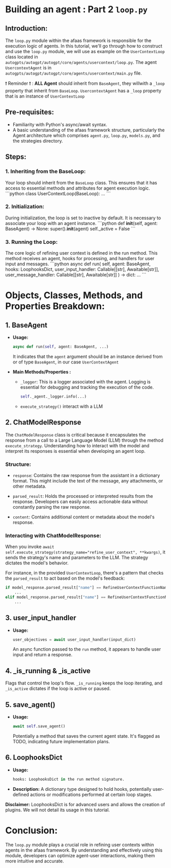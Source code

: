 # Building an agent : Part 2 `loop.py`

## Introduction:
The `loop.py` module within the afaas framework is responsible for the execution logic of agents. In this tutorial, we'll go through how to construct and use the `loop.py` module, we will use as example  on the `UserContextLoop` class located in `autogpts/autogpt/autogpt/core/agents/usercontext/loop.py`. The agent `UsercontextAgent` is in `autogpts/autogpt/autogpt/core/agents/usercontext/main.py` file. 

❗ Reminder ❗ :
**ALL Agent** should inherit from `BaseAgent`, they willwith a `_loop` property that inherit from `BaseLoop`.
`UsercontextAgent` has a `_loop` property that is an instance of `UserContextLoop`

## Pre-requisites:
- Familiarity with Python's async/await syntax.
- A basic understanding of the afaas framework structure, particularly the Agent architecture which comprises `agent.py`, `loop.py`, `models.py`, and the strategies directory.

## Steps:

### 1. Inheriting from the BaseLoop:
Your loop should inherit from the `BaseLoop` class. This ensures that it has access to essential methods and attributes for agent execution logic.
\```python
class UserContextLoop(BaseLoop):
    ...
\```

### 2. Initialization:
During initialization, the loop is set to inactive by default. It is necessary to associate your loop with an agent instance.
\```python
def __init__(self, agent: BaseAgent) -> None:
    super().__init__(agent)
    self._active = False
\```

### 3. Running the Loop:
The core logic of refining user context is defined in the run method. This method receives an agent, hooks for processing, and handlers for user input and messages.
\```python
async def run(
    self,
    agent: BaseAgent,
    hooks: LoophooksDict,
    user_input_handler: Callable[[str], Awaitable[str]],
    user_message_handler: Callable[[str], Awaitable[str]]
) -> dict:
    ...
\```

# Objects, Classes, Methods, and Properties Breakdown:

## 1. **BaseAgent**
- **Usage:** 
    ```python
    async def run(self, agent: BaseAgent, ...)
    ```
    It indicates that the `agent` argument should be an instance derived from or of type `BaseAgent`, in our case `UserContextAgent`

- **Main Methods/Properties :**
    - `_logger`: This is a logger associated with the agent. Logging is essential for debugging and tracking the execution of the code.
        ```python
        self._agent._logger.info(...)
        ```
    - `execute_strategy()` interact with a LLM

## 2. **ChatModelResponse**
The `ChatModelResponse` class is critical because it encapsulates the response from a call to a Large Language Model (LLM) through the method `execute_strategy`. Understanding how to interact with the model and interpret its responses is essential when developing an agent loop.

### Structure:
- `response`: Contains the raw response from the assistant in a dictionary format. This might include the text of the message, any attachments, or other metadata.
  
- `parsed_result`: Holds the processed or interpreted results from the response. Developers can easily access actionable data without constantly parsing the raw response.

- `content`: Contains additional content or metadata about the model's response.

### Interacting with ChatModelResponse:
When you invoke `await self.execute_strategy(strategy_name="refine_user_context", **kwargs)`, it sends the strategy's name and parameters to the LLM. The strategy dictates the model's behavior.

For instance, in the provided `UserContextLoop`, there's a pattern that checks the `parsed_result` to act based on the model's feedback:

```python
if model_response.parsed_result["name"] == RefineUserContextFunctionNames.REFINE_REQUIREMENTS:
    ...
elif model_response.parsed_result["name"] == RefineUserContextFunctionNames.REQUEST_SECOND_CONFIRMATION:
    ...
```

## 3. **user_input_handler**
- **Usage:**
    ```python
    user_objectives = await user_input_handler(input_dict)
    ```
    An async function passed to the `run` method, it appears to handle user input and return a response.

## 4. **_is_running & _is_active**
Flags that control the loop's flow. `_is_running` keeps the loop iterating, and `_is_active` dictates if the loop is active or paused.

## 5. **save_agent()**
- **Usage:**
    ```python
    await self.save_agent()
    ```
    Potentially a method that saves the current agent state. It's flagged as TODO, indicating future implementation plans.

## 6. **LoophooksDict**
- **Usage:**
    ```python
    hooks: LoophooksDict in the run method signature.
    ```
- **Description:** A dictionary type designed to hold hooks, potentially user-defined actions or modifications performed at certain loop stages.
  
**Disclaimer:** LoophooksDict is for advanced users and allows the creation of plugins. We will not detail its usage in this tutorial.


# Conclusion:
The `loop.py` module plays a crucial role in refining user contexts within agents in the afaas framework. By understanding and effectively using this module, developers can optimize agent-user interactions, making them more intuitive and accurate.
